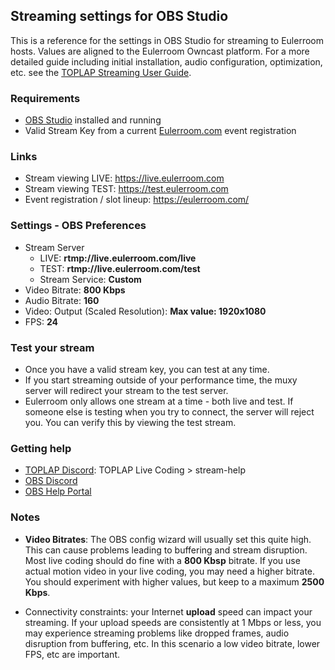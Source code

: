 ## Streaming settings for OBS Studio

This is a reference for the settings in OBS Studio for streaming to Eulerroom hosts. Values are aligned to the Eulerroom Owncast platform.
For a more detailed guide including initial installation, audio configuration, optimization, etc. see the [TOPLAP Streaming User Guide](https://docs.google.com/document/d/1hiaT4YEmqF5s6IkYySfhE9Hu1oopOGcVUG2E4DvyKWM/edit?usp=sharing).

### Requirements

- [OBS Studio](https://obsproject.com/) installed and running
- Valid Stream Key from a current [Eulerroom.com](https://eulerroom.com/) event registration

### Links

- Stream viewing LIVE: https://live.eulerroom.com
- Stream viewing TEST: https://test.eulerroom.com
- Event registration / slot lineup: https://eulerroom.com/

### Settings - OBS Preferences

- Stream Server
    - LIVE: **rtmp://live.eulerroom.com/live**
    - TEST: **rtmp://live.eulerroom.com/test**
    - Stream Service: **Custom**
- Video Bitrate: **800 Kbps**
- Audio Bitrate: **160**
- Video: Output (Scaled Resolution): **Max value: 1920x1080**
- FPS: **24**

### Test your stream

- Once you have a valid stream key, you can test at any time.
- If you start streaming outside of your performance time, the muxy server will redirect your stream to the test server.
- Eulerroom only allows one stream at a time - both live and test. If someone else is testing when you try to connect, the server will reject you.
You can verify this by viewing the test stream.

### Getting help

- [TOPLAP Discord](https://discord.com/channels/790732544491913216/954091873293709373): TOPLAP Live Coding > stream-help
- [OBS Discord](https://discord.com/invite/obsproject)
- [OBS Help Portal](https://obsproject.com/help)

### Notes

- **Video Bitrates**: The OBS config wizard will usually set this quite high. This can cause problems leading to buffering and stream disruption.
Most live coding should do fine with a **800 Kbsp** bitrate. If you use actual motion video in your live coding, you may need a higher bitrate. You should experiment with higher values, but keep to a maximum **2500 Kbps**.

- Connectivity constraints: your Internet **upload** speed can impact your streaming. If your upload speeds are consistently at 1 Mbps or less, you may experience streaming problems like dropped frames, audio disruption from buffering, etc. In this scenario a low video bitrate, lower FPS, etc are important.

